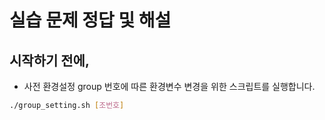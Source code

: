 # 실습 문제 정답 및 해설 
## 시작하기 전에,
* 사전 환경설정
group 번호에 따른 환경변수 변경을 위한 스크립트를 실행합니다.
```bash
./group_setting.sh [조번호]
```
